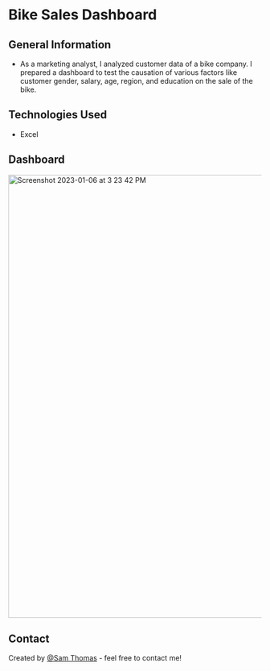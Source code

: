# Bike Sales Dashboard

## General Information
- As a marketing analyst, I analyzed customer data of a bike company. I prepared a dashboard to test the causation of various factors like customer gender, salary, age, region, and education on the sale of the bike. 


## Technologies Used
- Excel

## Dashboard
<img width="880" alt="Screenshot 2023-01-06 at 3 23 42 PM" src="https://user-images.githubusercontent.com/101270495/211093996-dd4461bd-5cd5-4f33-8ebd-5a9c5e9ecb7b.png">

## Contact
Created by [@Sam Thomas](http://www.linkedin.com/in/sam~thomas) - feel free to contact me!

